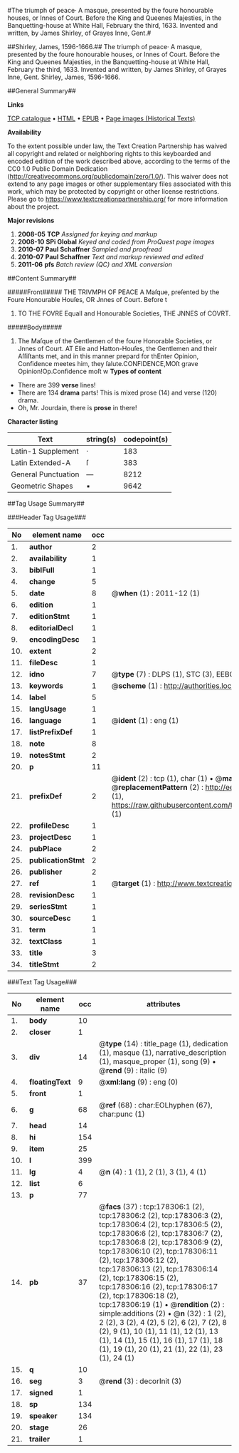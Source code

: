 #The triumph of peace· A masque, presented by the foure honourable houses, or Innes of Court. Before the King and Queenes Majesties, in the Banquetting-house at White Hall, February the third, 1633. Invented and written, by James Shirley, of Grayes Inne, Gent.#

##Shirley, James, 1596-1666.##
The triumph of peace· A masque, presented by the foure honourable houses, or Innes of Court. Before the King and Queenes Majesties, in the Banquetting-house at White Hall, February the third, 1633. Invented and written, by James Shirley, of Grayes Inne, Gent.
Shirley, James, 1596-1666.

##General Summary##

**Links**

[TCP catalogue](http://www.ota.ox.ac.uk/tcp/)  • 
[HTML](http://tei.it.ox.ac.uk/tcp/Texts-HTML/free/B07/B07101.html)  • 
[EPUB](http://tei.it.ox.ac.uk/tcp/Texts-EPUB/free/B07/B07101.epub) • 
[Page images (Historical Texts)](https://historicaltexts.jisc.ac.uk/eebo-99852443e)

**Availability**

To the extent possible under law, the Text Creation Partnership has waived all copyright and related or neighboring rights to this keyboarded and encoded edition of the work described above, according to the terms of the CC0 1.0 Public Domain Dedication (http://creativecommons.org/publicdomain/zero/1.0/). This waiver does not extend to any page images or other supplementary files associated with this work, which may be protected by copyright or other license restrictions. Please go to https://www.textcreationpartnership.org/ for more information about the project.

**Major revisions**

1. __2008-05__ __TCP__ *Assigned for keying and markup*
1. __2008-10__ __SPi Global__ *Keyed and coded from ProQuest page images*
1. __2010-07__ __Paul Schaffner__ *Sampled and proofread*
1. __2010-07__ __Paul Schaffner__ *Text and markup reviewed and edited*
1. __2011-06__ __pfs__ *Batch review (QC) and XML conversion*

##Content Summary##

#####Front#####
THE TRIVMPH OF PEACE A Maſque, preſented by the Foure Honourable Houſes, OR Jnnes of Court. Before t
1. TO THE FOVRE Equall and Honourable Societies, THE JNNES of COVRT.

#####Body#####

1. The Maſque of the Gentlemen of the foure Honorable Societies, or Jnnes of Court.
AT Elie and Hatton-Houſes, the Gentlemen and their Aſſiſtants met, and in this manner prepard for thEnter Opinion, Confidence meetes him, they ſalute.CONFIDENCE,MOſt grave Opinion!Op.Confidence moſt w
**Types of content**

  * There are 399 **verse** lines!
  * There are 134 **drama** parts! This is mixed prose (14) and verse (120) drama.
  * Oh, Mr. Jourdain, there is **prose** in there!

**Character listing**


|Text|string(s)|codepoint(s)|
|---|---|---|
|Latin-1 Supplement|·|183|
|Latin Extended-A|ſ|383|
|General Punctuation|—|8212|
|Geometric Shapes|▪|9642|

##Tag Usage Summary##

###Header Tag Usage###

|No|element name|occ|attributes|
|---|---|---|---|
|1.|__author__|2||
|2.|__availability__|1||
|3.|__biblFull__|1||
|4.|__change__|5||
|5.|__date__|8| @__when__ (1) : 2011-12 (1)|
|6.|__edition__|1||
|7.|__editionStmt__|1||
|8.|__editorialDecl__|1||
|9.|__encodingDesc__|1||
|10.|__extent__|2||
|11.|__fileDesc__|1||
|12.|__idno__|7| @__type__ (7) : DLPS (1), STC (3), EEBO-CITATION (1), PROQUEST (1), VID (1)|
|13.|__keywords__|1| @__scheme__ (1) : http://authorities.loc.gov/ (1)|
|14.|__label__|5||
|15.|__langUsage__|1||
|16.|__language__|1| @__ident__ (1) : eng (1)|
|17.|__listPrefixDef__|1||
|18.|__note__|8||
|19.|__notesStmt__|2||
|20.|__p__|11||
|21.|__prefixDef__|2| @__ident__ (2) : tcp (1), char (1)  •  @__matchPattern__ (2) : ([0-9\-]+):([0-9IVX]+) (1), (.+) (1)  •  @__replacementPattern__ (2) : http://eebo.chadwyck.com/downloadtiff?vid=$1&page=$2 (1), https://raw.githubusercontent.com/textcreationpartnership/Texts/master/tcpchars.xml#$1 (1)|
|22.|__profileDesc__|1||
|23.|__projectDesc__|1||
|24.|__pubPlace__|2||
|25.|__publicationStmt__|2||
|26.|__publisher__|2||
|27.|__ref__|1| @__target__ (1) : http://www.textcreationpartnership.org/docs/. (1)|
|28.|__revisionDesc__|1||
|29.|__seriesStmt__|1||
|30.|__sourceDesc__|1||
|31.|__term__|1||
|32.|__textClass__|1||
|33.|__title__|3||
|34.|__titleStmt__|2||


###Text Tag Usage###

|No|element name|occ|attributes|
|---|---|---|---|
|1.|__body__|10||
|2.|__closer__|1||
|3.|__div__|14| @__type__ (14) : title_page (1), dedication (1), masque (1), narrative_description (1), masque_proper (1), song (9)  •  @__rend__ (9) : italic (9)|
|4.|__floatingText__|9| @__xml:lang__ (9) : eng (0)|
|5.|__front__|1||
|6.|__g__|68| @__ref__ (68) : char:EOLhyphen (67), char:punc (1)|
|7.|__head__|14||
|8.|__hi__|154||
|9.|__item__|25||
|10.|__l__|399||
|11.|__lg__|4| @__n__ (4) : 1 (1), 2 (1), 3 (1), 4 (1)|
|12.|__list__|6||
|13.|__p__|77||
|14.|__pb__|37| @__facs__ (37) : tcp:178306:1 (2), tcp:178306:2 (2), tcp:178306:3 (2), tcp:178306:4 (2), tcp:178306:5 (2), tcp:178306:6 (2), tcp:178306:7 (2), tcp:178306:8 (2), tcp:178306:9 (2), tcp:178306:10 (2), tcp:178306:11 (2), tcp:178306:12 (2), tcp:178306:13 (2), tcp:178306:14 (2), tcp:178306:15 (2), tcp:178306:16 (2), tcp:178306:17 (2), tcp:178306:18 (2), tcp:178306:19 (1)  •  @__rendition__ (2) : simple:additions (2)  •  @__n__ (32) : 1 (2), 2 (2), 3 (2), 4 (2), 5 (2), 6 (2), 7 (2), 8 (2), 9 (1), 10 (1), 11 (1), 12 (1), 13 (1), 14 (1), 15 (1), 16 (1), 17 (1), 18 (1), 19 (1), 20 (1), 21 (1), 22 (1), 23 (1), 24 (1)|
|15.|__q__|10||
|16.|__seg__|3| @__rend__ (3) : decorInit (3)|
|17.|__signed__|1||
|18.|__sp__|134||
|19.|__speaker__|134||
|20.|__stage__|26||
|21.|__trailer__|1||
